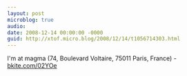 ```yaml
---
layout: post
microblog: true
audio: 
date: 2008-12-14 00:00:00 -0000
guid: http://xtof.micro.blog/2008/12/14/t1056714303.html
---
```

I'm at magma (74, Boulevard Voltaire, 75011 Paris, France) - [bkite.com/02YOe](http://bkite.com/02YOe)
